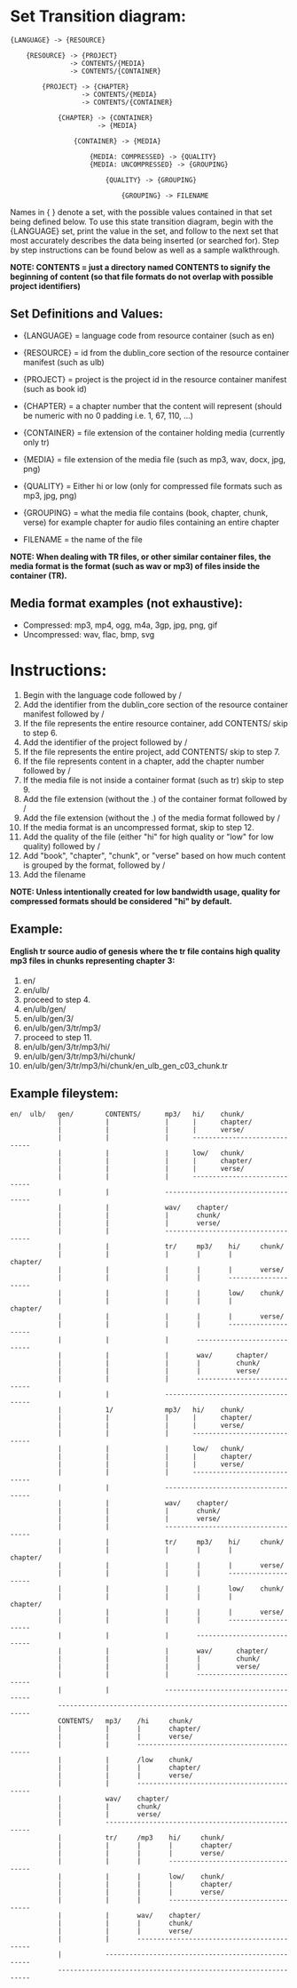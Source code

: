 # Set Transition diagram:
```
{LANGUAGE} -> {RESOURCE}

    {RESOURCE} -> {PROJECT}
               -> CONTENTS/{MEDIA}
               -> CONTENTS/{CONTAINER}

        {PROJECT} -> {CHAPTER}
                  -> CONTENTS/{MEDIA}
                  -> CONTENTS/{CONTAINER}

            {CHAPTER} -> {CONTAINER}
                      -> {MEDIA}

                {CONTAINER} -> {MEDIA}

                    {MEDIA: COMPRESSED} -> {QUALITY}
                    {MEDIA: UNCOMPRESSED} -> {GROUPING}

                        {QUALITY} -> {GROUPING}

                            {GROUPING} -> FILENAME
```
Names in { } denote a set, with the possible values contained in that set being defined below. To use this state transition diagram, begin with the {LANGUAGE} set, print the value in the set, and follow to the next set that most accurately describes the data being inserted (or searched for). Step by step instructions can be found below as well as a sample walkthrough.

**NOTE: CONTENTS = just a directory named CONTENTS to signify the beginning of content (so that file formats do not overlap with possible project identifiers)**

## Set Definitions and Values:
 - {LANGUAGE} = language code from resource container (such as en)

 - {RESOURCE} = id from the dublin_core section of the resource container manifest (such as ulb)

 - {PROJECT} = project is the project id in the resource container manifest (such as book id)

 - {CHAPTER} = a chapter number that the content will represent (should be numeric with no 0 padding i.e. 1, 67, 110, ...)

 - {CONTAINER} = file extension of the container holding media (currently only tr)

 - {MEDIA} = file extension of the media file (such as mp3, wav, docx, jpg, png) 

 - {QUALITY} = Either hi or low (only for compressed file formats such as mp3, jpg, png)

 - {GROUPING} = what the media file contains (book, chapter, chunk, verse) for example chapter for audio files containing an entire chapter

 - FILENAME = the name of the file

**NOTE: When dealing with TR files, or other similar container files, the media format is the format (such as wav or mp3) of files inside the container (TR).**

## Media format examples (not exhaustive):
 - Compressed: mp3, mp4, ogg, m4a, 3gp, jpg, png, gif
 - Uncompressed: wav, flac, bmp, svg

# Instructions:
1. Begin with the language code followed by /
2. Add the identifier from the dublin_core section of the resource container manifest followed by /
3. If the file represents the entire resource container, add CONTENTS/ skip to step 6.
4. Add the identifier of the project followed by /
5. If the file represents the entire project, add CONTENTS/ skip to step 7.
6. If the file represents content in a chapter, add the chapter number followed by /
7. If the media file is not inside a container format (such as tr) skip to step 9.
8. Add the file extension (without the .) of the container format followed by /
9. Add the file extension (without the .) of the media format followed by /
10. If the media format is an uncompressed format, skip to step 12.
11. Add the quality of the file (either "hi" for high quality or "low" for low quality) followed by /
12. Add "book", "chapter", "chunk", or "verse" based on how much content is grouped by the format, followed by /
13. Add the filename

**NOTE: Unless intentionally created for low bandwidth usage, quality for compressed formats should be considered "hi" by default.**

## Example:
#### English tr source audio of genesis where the tr file contains high quality mp3 files in chunks representing chapter 3:

1. en/
2. en/ulb/
3. proceed to step 4.
4. en/ulb/gen/
5. en/ulb/gen/3/
6. en/ulb/gen/3/tr/mp3/
7. proceed to step 11.
8. en/ulb/gen/3/tr/mp3/hi/
9. en/ulb/gen/3/tr/mp3/hi/chunk/
10. en/ulb/gen/3/tr/mp3/hi/chunk/en_ulb_gen_c03_chunk.tr

## Example fileystem:
```
en/  ulb/   gen/        CONTENTS/      mp3/   hi/    chunk/      
            |           |              |      |      chapter/
            |           |              |      |      verse/
            |           |              |      -----------------------------       
            |           |              |      low/   chunk/
            |           |              |      |      chapter/
            |           |              |      |      verse/
            |           |              |      -----------------------------
            |           |              ------------------------------------   
            |           |              wav/    chapter/
            |           |              |       chunk/
            |           |              |       verse/
            |           |              ------------------------------------   
            |           |              tr/     mp3/    hi/     chunk/      
            |           |              |       |       |       chapter/
            |           |              |       |       |       verse/            
            |           |              |       |       --------------------
            |           |              |       |       low/    chunk/
            |           |              |       |       |       chapter/
            |           |              |       |       |       verse/
            |           |              |       |       --------------------
            |           |              |       ----------------------------
            |           |              |       wav/      chapter/
            |           |              |       |         chunk/
            |           |              |       |         verse/
            |           |              |       ----------------------------
            |           |              ------------------------------------
            |           1/             mp3/   hi/    chunk/      
            |           |              |      |      chapter/
            |           |              |      |      verse/
            |           |              |      -----------------------------       
            |           |              |      low/   chunk/
            |           |              |      |      chapter/
            |           |              |      |      verse/
            |           |              |      -----------------------------
            |           |              ------------------------------------   
            |           |              wav/    chapter/
            |           |              |       chunk/
            |           |              |       verse/
            |           |              ------------------------------------   
            |           |              tr/     mp3/    hi/     chunk/      
            |           |              |       |       |       chapter/
            |           |              |       |       |       verse/            
            |           |              |       |       --------------------
            |           |              |       |       low/    chunk/
            |           |              |       |       |       chapter/
            |           |              |       |       |       verse/
            |           |              |       |       --------------------
            |           |              |       ----------------------------
            |           |              |       wav/      chapter/
            |           |              |       |         chunk/
            |           |              |       |         verse/
            |           |              |       ----------------------------
            |           |              ------------------------------------
            ---------------------------------------------------------------
            CONTENTS/   mp3/    /hi     chunk/      
            |           |       |       chapter/
            |           |       |       verse/
            |           |       -------------------------------------------
            |           |       /low    chunk/
            |           |       |       chapter/
            |           |       |       verse/
            |           |       -------------------------------------------
            |           wav/    chapter/
            |           |       chunk/
            |           |       verse/
            |           ---------------------------------------------------
            |           tr/     /mp3    hi/     chunk/      
            |           |       |       |       chapter/
            |           |       |       |       verse/
            |           |       |       -----------------------------------
            |           |       |       low/    chunk/
            |           |       |       |       chapter/
            |           |       |       |       verse/
            |           |       |       -----------------------------------
            |           |       wav/    chapter/
            |           |       |       chunk/
            |           |       |       verse/
            |           |       -------------------------------------------
            |           ---------------------------------------------------
            ---------------------------------------------------------------
```
